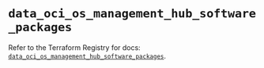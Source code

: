# `data_oci_os_management_hub_software_packages`

Refer to the Terraform Registry for docs: [`data_oci_os_management_hub_software_packages`](https://registry.terraform.io/providers/oracle/oci/6.18.0/docs/data-sources/os_management_hub_software_packages).
